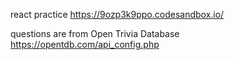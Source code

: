 react practice
https://9ozp3k9ppo.codesandbox.io/

questions are from Open Trivia Database
https://opentdb.com/api_config.php
